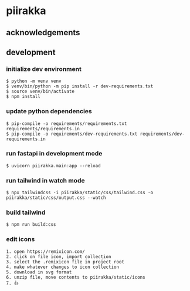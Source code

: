 # piirakka

## acknowledgements

## development

### initialize dev environment

    $ python -m venv venv
    $ venv/bin/python -m pip install -r dev-requirements.txt
    $ source venv/bin/activate
    $ npm install

### update python dependencies

    $ pip-compile -o requirements/requirements.txt requirements/requirements.in
    $ pip-compile -o requirements/dev-requirements.txt requirements/dev-requirements.in

### run fastapi in development mode

    $ uvicorn piirakka.main:app --reload

### run tailwind in watch mode

    $ npx tailwindcss -i piirakka/static/css/tailwind.css -o piirakka/static/css/output.css --watch

### build tailwind

    $ npm run build:css 

### edit icons

    1. open https://remixicon.com/
    2. click on file icon, import collection
    3. select the .remixicon file in project root
    4. make whatever changes to icon collection
    5. download in svg format
    6. unzip file, move contents to piirakka/static/icons
    7. 👍

